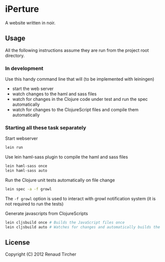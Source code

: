 # iPerture

A website written in noir.

## Usage

All the following instructions assume they are run from the project root directory.

### In development

Use this handy command line that will (to be implemented with leiningen)

- start the web server
- watch changes to the haml and sass files
- watch for changes in the Clojure code under test and run the spec automatically
- watch for changes to the ClojureScript files and compile them automatically

### Starting all these task separately

Start webserver

```bash
lein run
```

Use lein haml-sass plugin to compile the haml and sass files

```bash
lein haml-sass once
lein haml-sass auto
```

Run the Clojure unit tests automatically on file change

```bash
lein spec -a -f growl
```

The `-f growl` option is used to interact with growl notification system (it is not required to run the tests)

Generate javascripts from ClojureScripts

```bash
lein cljsbuild once # Builds the JavaScript files once
lein cljsbuild auto # Watches for changes and automatically builds the JavaScript files
```


## License

Copyright (C) 2012 Renaud Tircher
